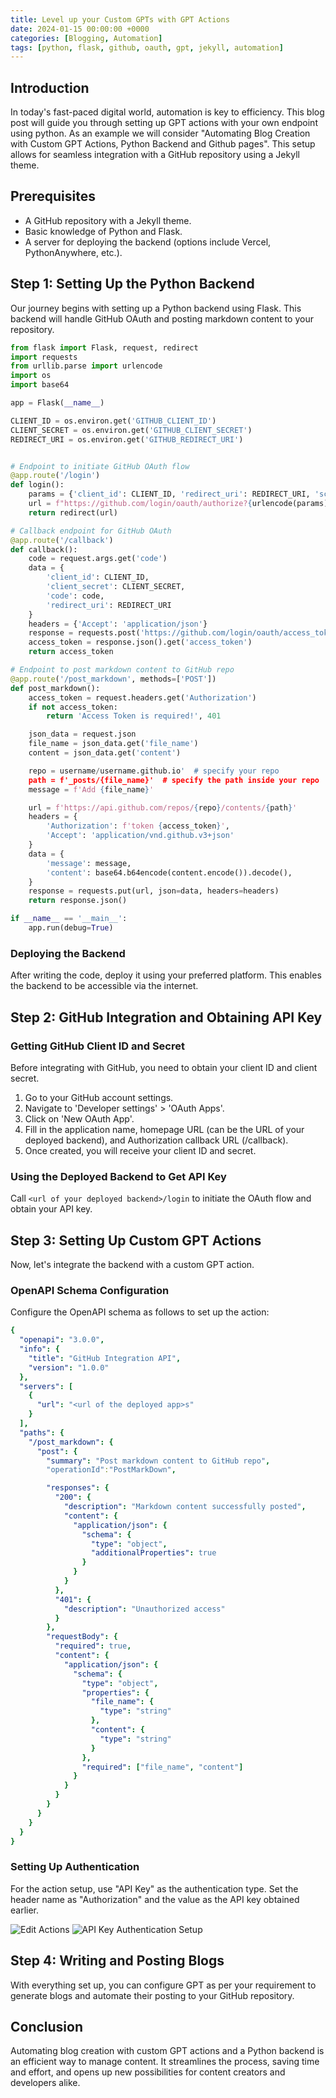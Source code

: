 ```yaml
---
title: Level up your Custom GPTs with GPT Actions
date: 2024-01-15 00:00:00 +0000
categories: [Blogging, Automation]
tags: [python, flask, github, oauth, gpt, jekyll, automation]
---
```


## Introduction

In today's fast-paced digital world, automation is key to efficiency. This blog post will guide you through setting up GPT actions with your own endpoint using python. As an example we will consider "Automating Blog Creation with Custom GPT Actions, Python Backend and Github pages". This setup allows for seamless integration with a GitHub repository using a Jekyll theme.

## Prerequisites

- A GitHub repository with a Jekyll theme.
- Basic knowledge of Python and Flask.
- A server for deploying the backend (options include Vercel, PythonAnywhere, etc.).

## Step 1: Setting Up the Python Backend

Our journey begins with setting up a Python backend using Flask. This backend will handle GitHub OAuth and posting markdown content to your repository.

```python
from flask import Flask, request, redirect
import requests
from urllib.parse import urlencode
import os
import base64

app = Flask(__name__)

CLIENT_ID = os.environ.get('GITHUB_CLIENT_ID')
CLIENT_SECRET = os.environ.get('GITHUB_CLIENT_SECRET')
REDIRECT_URI = os.environ.get('GITHUB_REDIRECT_URI')


# Endpoint to initiate GitHub OAuth flow
@app.route('/login')
def login():
    params = {'client_id': CLIENT_ID, 'redirect_uri': REDIRECT_URI, 'scope': 'repo'}
    url = f"https://github.com/login/oauth/authorize?{urlencode(params)}"
    return redirect(url)

# Callback endpoint for GitHub OAuth
@app.route('/callback')
def callback():
    code = request.args.get('code')
    data = {
        'client_id': CLIENT_ID,
        'client_secret': CLIENT_SECRET,
        'code': code,
        'redirect_uri': REDIRECT_URI
    }
    headers = {'Accept': 'application/json'}
    response = requests.post('https://github.com/login/oauth/access_token', json=data, headers=headers)
    access_token = response.json().get('access_token')
    return access_token

# Endpoint to post markdown content to GitHub repo
@app.route('/post_markdown', methods=['POST'])
def post_markdown():
    access_token = request.headers.get('Authorization')
    if not access_token:
        return 'Access Token is required!', 401

    json_data = request.json
    file_name = json_data.get('file_name')
    content = json_data.get('content')

    repo = username/username.github.io'  # specify your repo
    path = f'_posts/{file_name}'  # specify the path inside your repo
    message = f'Add {file_name}'

    url = f'https://api.github.com/repos/{repo}/contents/{path}'
    headers = {
        'Authorization': f'token {access_token}',
        'Accept': 'application/vnd.github.v3+json'
    }
    data = {
        'message': message,
        'content': base64.b64encode(content.encode()).decode(),
    }
    response = requests.put(url, json=data, headers=headers)
    return response.json()

if __name__ == '__main__':
    app.run(debug=True)
```

### Deploying the Backend

After writing the code, deploy it using your preferred platform. This enables the backend to be accessible via the internet.

## Step 2: GitHub Integration and Obtaining API Key

### Getting GitHub Client ID and Secret

Before integrating with GitHub, you need to obtain your client ID and client secret.

1. Go to your GitHub account settings.
2. Navigate to 'Developer settings' > 'OAuth Apps'.
3. Click on 'New OAuth App'.
4. Fill in the application name, homepage URL (can be the URL of your deployed backend), and Authorization callback URL (<deployed base url>/callback).
5. Once created, you will receive your client ID and secret.


### Using the Deployed Backend to Get API Key

Call `<url of your deployed backend>/login` to initiate the OAuth flow and obtain your API key.


## Step 3: Setting Up Custom GPT Actions

Now, let's integrate the backend with a custom GPT action.

### OpenAPI Schema Configuration

Configure the OpenAPI schema as follows to set up the action:

```yaml
{
  "openapi": "3.0.0",
  "info": {
    "title": "GitHub Integration API",
    "version": "1.0.0"
  },
  "servers": [
    {
      "url": "<url of the deployed app>s"
    }
  ],
  "paths": {
    "/post_markdown": {
      "post": {
        "summary": "Post markdown content to GitHub repo",
        "operationId":"PostMarkDown",

        "responses": {
          "200": {
            "description": "Markdown content successfully posted",
            "content": {
              "application/json": {
                "schema": {
                  "type": "object",
                  "additionalProperties": true
                }
              }
            }
          },
          "401": {
            "description": "Unauthorized access"
          }
        },
        "requestBody": {
          "required": true,
          "content": {
            "application/json": {
              "schema": {
                "type": "object",
                "properties": {
                  "file_name": {
                    "type": "string"
                  },
                  "content": {
                    "type": "string"
                  }
                },
                "required": ["file_name", "content"]
              }
            }
          }
        }
      }
    }
  }
}
```

### Setting Up Authentication

For the action setup, use "API Key" as the authentication type. Set the header name as "Authorization" and the value as the API key obtained earlier.

![Edit Actions](https://raw.githubusercontent.com/micromastery/micromastery.github.io/main/assets/Automated_Blog_Using_CustomGPT/Edit%20Actions.png)
![API Key Authentication Setup](https://raw.githubusercontent.com/micromastery/micromastery.github.io/main/assets/Automated_Blog_Using_CustomGPT/API%20Key%20Setup.png)

## Step 4: Writing and Posting Blogs

With everything set up, you can configure GPT as per your requirement to generate blogs and automate their posting to your GitHub repository.

## Conclusion

Automating blog creation with custom GPT actions and a Python backend is an efficient way to manage content. It streamlines the process, saving time and effort, and opens up new possibilities for content creators and developers alike.
